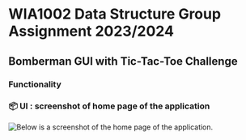 # WIA1002 Data Structure Group Assignment 2023/2024 
## Bomberman GUI with Tic-Tac-Toe Challenge

### Functionality
  
### 📦 UI  : screenshot of home page of the application
![Below is a screenshot of the home page of the application.
](https://github.com/kahchun-haha/PM-MAD-Assignment/blob/main/homePage.png)
